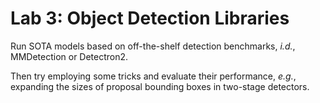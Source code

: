 # Lab 3: Object Detection Libraries

Run SOTA models based on off-the-shelf detection benchmarks, *i.d.*,
MMDetection or Detectron2.

Then try employing some tricks and evaluate their performance, *e.g.*,
expanding the sizes of proposal bounding boxes in two-stage detectors.
